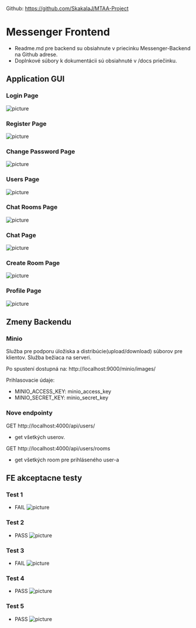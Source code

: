 Github: https://github.com/SkakalaJ/MTAA-Project

# Messenger Frontend

- Readme.md pre backend su obsiahnute v priecinku Messenger-Backend na Github adrese.
- Doplnkové súbory k dokumentácii sú obsiahnuté v /docs priečinku.

## Application GUI
### Login Page
![picture](docs/images/login.PNG)

### Register Page
![picture](docs/images/register.PNG)

### Change Password Page
![picture](docs/images/change_password.PNG)

### Users Page
![picture](docs/images/Users.PNG)

### Chat Rooms Page
![picture](docs/images/chat_rooms.PNG)

### Chat Page
![picture](docs/images/chat.PNG)

### Create Room Page
![picture](docs/images/create_room.PNG)

### Profile Page
![picture](docs/images/profile.PNG)

## Zmeny Backendu
### Minio
Služba pre podporu úložiska a distribúcie(upload/download) súborov pre klientov. Služba bežiaca na serveri.

Po spustení dostupná na: http://localhost:9000/minio/images/

Prihlasovacie údaje:
- MINIO_ACCESS_KEY: minio_access_key
- MINIO_SECRET_KEY: minio_secret_key

### Nove endpointy
GET http://localhost:4000/api/users/
- get všetkých userov.

GET http://localhost:4000/api/users/rooms
- get všetkých room pre prihláseného user-a


## FE akceptacne testy
### Test 1
- FAIL
![picture](docs/FE_UAT_images/1.PNG)

### Test 2
- PASS
![picture](docs/FE_UAT_images/2.PNG)

### Test 3
- FAIL
![picture](docs/FE_UAT_images/3.PNG)

### Test 4
- PASS
![picture](docs/FE_UAT_images/4.PNG)

### Test 5
- PASS
![picture](docs/FE_UAT_images/5.PNG)
